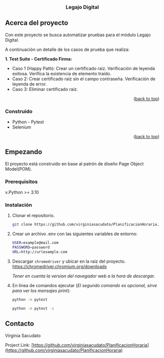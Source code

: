 <!-- PROJECT LOGO -->
<br />
<div>
  <a href="https://github.com/virginiasacudato/PlanificacionHoraria">
   
  </a>

<h3 align="center">Legajo Digital</h3>






<!-- ABOUT THE PROJECT -->
## Acerca del proyecto

Con este proyecto se busca automatizar pruebas para el módulo Legajo Digital.

A continuación un detalle de los casos de prueba que realiza:

**1. Test Suite - Certificado Firma:**
- Caso 1 (Happy Path): Crear un certificado raiz. Verificación de leyenda exitosa. Verifica la existencia de elemento traído.
- Caso 2: Crear certificado raiz sin el campo contraseña. Verificación de leyenda de error.
- Caso 3: Eliminar certificado raiz.

<p align="right">(<a href="#readme-top">back to top</a>)</p>



### Construido

* Python - Pytest
* Selenium


<p align="right">(<a href="#readme-top">back to top</a>)</p>



<!-- GETTING STARTED -->
## Empezando

El proyecto está construido en base al patrón de diseño Page Object Model(POM).

### Prerequisitos

v.Python >= 3.10

### Instalación

1. Clonar el repositorio.
   ```sh
   git clone https://github.com/virginiasacudato/PlanificacionHoraria.git
   ```
2. Crear un archivo .env con las siguientes variables de entorno:
   ```sh
   USER=example@mail.com
   PASSWORD=password
   URL=http://urlexample.com
   ```
3. Descargar ```chromedriver``` y ubicar en la raíz del proyecto. 
            https://chromedriver.chromium.org/downloads

   *Tener en cuenta la version del navegador web a la hora de descargar.*
4. En línea de comandos ejecutar (*El segundo comando es opcional, sirve para ver los mensajes print*):
   ```sh
   python -m pytest
   ```
   ```sh
   python -m pytest -s
   ```




## Contacto

Virginia Sacudato

Project Link: [https://github.com/virginiasacudato/PlanificacionHoraria](https://github.com/virginiasacudato/PlanificacionHoraria)




 